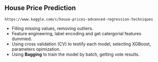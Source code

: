## House Price Prediction
    https://www.kaggle.com/c/house-prices-advanced-regression-techniques

- Filling missing values, removing outliers.
- Feature engineering, label encoding and get catergorial features dummied.
- Using cross validation (CV) to testify each model, selecting XGBoost, parameters opimization.
- Using **Bagging** to train the model by batch, getting vote results. 